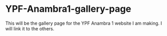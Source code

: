 # YPF-Anambra1-gallery-page
 This will be the gallery page for the YPF Anambra 1 website I am making. I will link it to the others.
